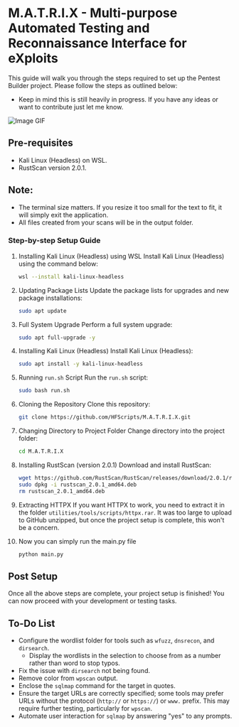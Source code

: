# M.A.T.R.I.X - Multi-purpose Automated Testing and Reconnaissance Interface for eXploits

This guide will walk you through the steps required to set up the Pentest Builder project. Please follow the steps as outlined below:

- Keep in mind this is still heavily in progress. If you have any ideas or want to contribute just let me know.

![Image GIF](https://github.com/HFScripts/pentest-builder/blob/main/MATRIX2023.gif)

## Pre-requisites
- Kali Linux (Headless) on WSL.
- RustScan version 2.0.1.

## Note:
- The terminal size matters. If you resize it too small for the text to fit, it will simply exit the application.
- All files created from your scans will be in the output folder.

### Step-by-step Setup Guide

1. Installing Kali Linux (Headless) using WSL
Install Kali Linux (Headless) using the command below:
    ```bash
    wsl --install kali-linux-headless
    ```

2. Updating Package Lists
Update the package lists for upgrades and new package installations:
    ```bash
    sudo apt update
   ```

3. Full System Upgrade
Perform a full system upgrade:
    ```bash
    sudo apt full-upgrade -y
    ```

4. Installing Kali Linux (Headless)
Install Kali Linux (Headless):
    ```bash
    sudo apt install -y kali-linux-headless
    ```

5. Running `run.sh` Script
    Run the `run.sh` script:
    ```bash
    sudo bash run.sh
    ```

6. Cloning the Repository
Clone this repository:
    ```bash
    git clone https://github.com/HFScripts/M.A.T.R.I.X.git
    ```

7. Changing Directory to Project Folder
Change directory into the project folder:
    ```bash
    cd M.A.T.R.I.X
    ```

8. Installing RustScan (version 2.0.1)
Download and install RustScan:
    ```bash
    wget https://github.com/RustScan/RustScan/releases/download/2.0.1/rustscan_2.0.1_amd64.deb
    sudo dpkg -i rustscan_2.0.1_amd64.deb
    rm rustscan_2.0.1_amd64.deb
    ```

9. Extracting HTTPX
If you want HTTPX to work, you need to extract it in the folder `utilities/tools/scripts/httpx.rar`. It was too large to upload to GitHub unzipped, but once the project setup is complete, this won't be a concern.


10. Now you can simply run the main.py file
    ```bash
    python main.py
    ```

## Post Setup

Once all the above steps are complete, your project setup is finished! You can now proceed with your development or testing tasks.

## To-Do List
- Configure the wordlist folder for tools such as `wfuzz`, `dnsrecon`, and `dirsearch`.
  - Display the wordlists in the selection to choose from as a number rather than word to stop typos.
- Fix the issue with `dirsearch` not being found.
- Remove color from `wpscan` output.
- Enclose the `sqlmap` command for the target in quotes.
- Ensure the target URLs are correctly specified; some tools may prefer URLs without the protocol (`http://` or `https://`) or `www.` prefix. This may require further testing, particularly for `wpscan`.
- Automate user interaction for `sqlmap` by answering "yes" to any prompts.
